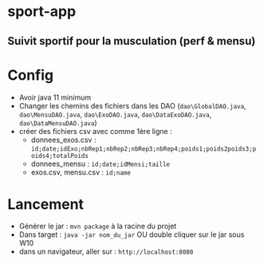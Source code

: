 # sport-app
## Suivit sportif pour la musculation (perf & mensu)
#

# Config
 * Avoir java 11 minimum
 * Changer les chemins des fichiers dans les DAO (`dao\GlobalDAO.java`, `dao\MensuDAO.java`, `dao\ExoDAO.java`, `dao\DataExoDAO.java`, `dao\DataMensuDAO.java`)
 * créer des fichiers csv avec comme 1ère ligne :
    -  donnees_exos.csv : `id;date;idExo;nbRep1;nbRep2;nbRep3;nbRep4;poids1;poids2poids3;poids4;totalPoids`
    - donnees_mensu : `id;date;idMensi;taille`
    - exos.csv, mensu.csv : `id;name`

# Lancement
 * Générer le jar : `mvn package` à la racine du projet
 * Dans target : `java -jar nom_du_jar` OU double cliquer sur le jar sous W10 
 * dans un navigateur, aller sur : `http://localhost:8080`